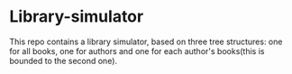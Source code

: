 # Library-simulator
This repo contains a library simulator, based on three tree structures: one for all books, one for authors and one for each author's books(this is bounded to the second one).
